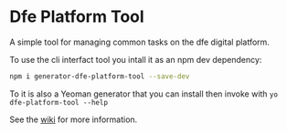 # Dfe Platform Tool

A simple tool for managing common tasks on the dfe digital platform. 

To use the cli interfact tool you intall it as an npm dev dependency: 

```sh
npm i generator-dfe-platform-tool --save-dev
```

To it is also a Yeoman generator that you can install then invoke with `yo dfe-platform-tool --help`

See the [wiki](https://github.com/DFEAGILEDEVOPS/dfe-platform-tool/wiki) for more information. 
